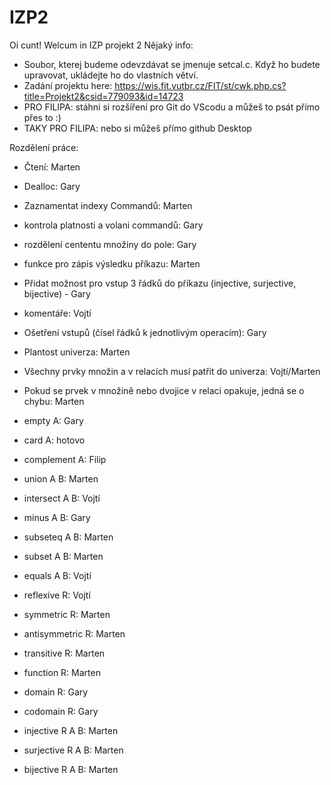 # IZP2

Oi cunt!
Welcum in IZP projekt 2
Nějaký info:
  - Soubor, kterej budeme odevzdávat se jmenuje setcal.c. Když ho budete upravovat, ukládejte ho do vlastních větví.
  - Zadání projektu here: https://wis.fit.vutbr.cz/FIT/st/cwk.php.cs?title=Projekt2&csid=779093&id=14723
  - PRO FILIPA: stáhni si rozšíření pro Git do VScodu a můžeš to psát přímo přes to :)
  - TAKY PRO FILIPA: nebo si můžeš přímo github Desktop

Rozdělení práce:
  - Čtení: Marten
  - Dealloc: Gary
  - Zaznamentat indexy Commandů: Marten
  - kontrola platnosti a volani commandů: Gary
  - rozdělení cententu množiny do pole: Gary
  - funkce pro zápis výsledku příkazu: Marten
  - Přidat možnost pro vstup 3 řádků do příkazu (injective, surjective, bijective) - Gary
  
  - komentáře: Vojtí
  - Ošetření vstupů (čísel řádků k jednotlivým operacím): Gary
  - Plantost univerza: Marten
  - Všechny prvky množin a v relacích musí patřit do univerza: Vojtí/Marten
  - Pokud se prvek v množině nebo dvojice v relaci opakuje, jedná se o chybu: Marten

  - empty A: Gary
  - card A: hotovo
  - complement A: Filip
  - union A B: Marten
  - intersect A B: Vojtí
  - minus A B: Gary
  - subseteq A B: Marten
  - subset A B: Marten
  - equals A B: Vojtí

  - reflexive R:  Vojtí
  - symmetric R: Marten
  - antisymmetric R: Marten
  - transitive R: Marten
  - function R: Marten
  - domain R: Gary
  - codomain R: Gary
  - injective R A B: Marten
  - surjective R A B: Marten
  - bijective R A B: Marten
